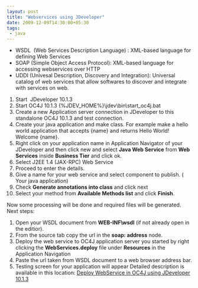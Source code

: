 ```yaml
---
layout: post
title: "Webservices using JDeveloper"
date: 2009-12-09T14:30:00+05:30
tags:
 - java
---
```

* WSDL&nbsp; (Web Services Description Language) : XML-based language for defining Web Services
* SOAP (Simple Object Access Protocol): XML-based language for accessing webservices over HTTP
* UDDI (Univesal Description, Discovery and Integration): Universal catalog of web services that allow softwares to discover and integrate with services on web.
1. Start&nbsp; JDeveloper 10.1.3
2. Start OC4J 10.1.3 {&#37;JDEV_HOME&#37;}\jdev\bin\start_oc4j.bat
3. Create a new Application server connection in JDeveloper to this standalone OC4J 10.1.3 and test connection.
4. Create your java application and make class. For example make a hello world application that accepts {name} and returns Hello World! Welcome {name}.
5. Right click on your application name in Application Navigator of your JDeveloper and then click new and select **Java Web Service** from **Web Services** inside **Business Tier** and click ok.
6. Select J2EE 1.4 (JAX-RPC) Web Service
7. Proceed to enter the details.
8. Give a name for your web service and select component to publish. ( Your java application)
9. Check **Generate annotations into class** and click next
10. Select your method from **Available Methods list** and click **Finish**.

Now some processing will be done and required files will be generated.
Next steps:
1. Open your WSDL document from **WEB-INF\wsdl** (if not already open in the editior).
2. From the source tab copy the url in the **soap: address** node.
3. Deploy the web service to OC4J application server you started by right clicking the **WebServices.deploy** file under **Resources** in the Application Navigation
4. Paste the url taken from WSDL document to a web browser address bar.
5. Testing screen for your application will appear
Detailed description is available in this location: [Deploy WebService in OC4J using JDeveloper 10.1.3](http://www.oracle.com/technology/obe/obe1013jdev/ws/wsandascontrol.htm)
